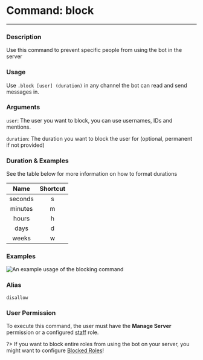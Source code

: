 # Command: block
---
### Description
Use this command to prevent specific people from using the bot in the server

### Usage
Use `.block [user] (duration)` in any channel the bot can read and send messages in.

### Arguments
`user`: The user you want to block, you can use usernames, IDs and mentions.

`duration`: The duration you want to block the user for (optional, permanent if not provided)

### Duration & Examples
See the table below for more information on how to format durations


| Name     | Shortcut |
|:--------:|:--------:|
| seconds  | s        |
| minutes  | m        |
| hours    | h        |
| days     | d        |
| weeks    | w        |

### Examples
![An example usage of the blocking command](../images/blocking.png)

### Alias
`disallow`

### User Permission
To execute this command, the user must have the **Manage Server** permission or a configured [staff](/config/staffroles.md) role.

?> If you want to block entire roles from using the bot on your server, you might want to configure [Blocked Roles](/config/blockedroles.md)!

